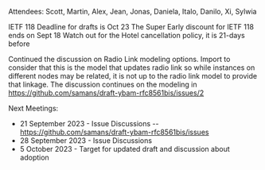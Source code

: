 Attendees: Scott, Martin, Alex, Jean, Jonas, Daniela, Italo, Danilo, Xi, Sylwia

IETF 118 Deadline for drafts is Oct 23
The Super Early discount for IETF 118 ends on Sept 18
Watch out for the Hotel cancellation policy, it is 21-days before

Continued the discussion on Radio Link modeling options.
Import to consider that this is the model that updates radio link so while instances on different nodes may be related, it is not up to the radio link model to provide that linkage.
The discussion continues on the modeling in https://github.com/samans/draft-ybam-rfc8561bis/issues/2

Next Meetings:

- 21 September 2023 - Issue Discussions -- https://github.com/samans/draft-ybam-rfc8561bis/issues
- 28 September 2023 - Issue Discussions
-  5 October 2023 - Target for updated draft and discussion about adoption

